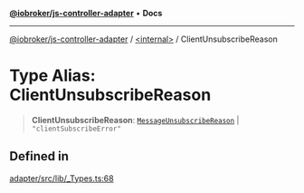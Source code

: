 [**@iobroker/js-controller-adapter**](../../README.md) • **Docs**

***

[@iobroker/js-controller-adapter](../../globals.md) / [\<internal\>](../README.md) / ClientUnsubscribeReason

# Type Alias: ClientUnsubscribeReason

> **ClientUnsubscribeReason**: [`MessageUnsubscribeReason`](MessageUnsubscribeReason.md) \| `"clientSubscribeError"`

## Defined in

[adapter/src/lib/\_Types.ts:68](https://github.com/ioBroker/ioBroker.js-controller/blob/db3148f4f009815e1f45f53311ac77bd26045ce1/packages/adapter/src/lib/_Types.ts#L68)
